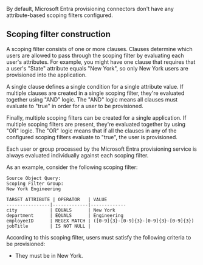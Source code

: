 By default, Microsoft Entra provisioning connectors don't have any attribute-based scoping filters configured.

## Scoping filter construction

A scoping filter consists of one or more clauses. Clauses determine which users are allowed to pass through the scoping filter by evaluating each user's attributes. For example, you might have one clause that requires that a user's "State" attribute equals "New York", so only New York users are provisioned into the application.

A single clause defines a single condition for a single attribute value. If multiple clauses are created in a single scoping filter, they're evaluated together using "AND" logic. The "AND" logic means all clauses must evaluate to "true" in order for a user to be provisioned.

Finally, multiple scoping filters can be created for a single application. If multiple scoping filters are present, they're evaluated together by using "OR" logic. The "OR" logic means that if all the clauses in any of the configured scoping filters evaluate to "true", the user is provisioned.

Each user or group processed by the Microsoft Entra provisioning service is always evaluated individually against each scoping filter.

As an example, consider the following scoping filter:

```
Source Object Query:
Scoping Filter Group: 
New York Engineering

TARGET ATTRIBUTE | OPERATOR   | VALUE
----------------|-------------|-------------
city            | EQUALS      | New York
department      | EQUALS      | Engineering
employeeID      | REGEX MATCH | ([0-9]{3}-[0-9]{3}-[0-9]{3}-[0-9]{3})
jobTitle        | IS NOT NULL |
```

According to this scoping filter, users must satisfy the following criteria to be provisioned:

- They must be in New York.